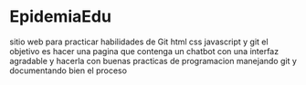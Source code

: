 # EpidemiaEdu
sitio web para practicar habilidades de Git html css javascript y git el objetivo es hacer una pagina que contenga un chatbot  con una interfaz agradable y hacerla con buenas practicas de programacion manejando git y documentando bien el proceso
